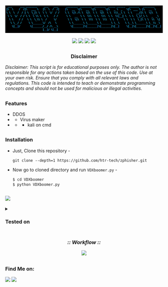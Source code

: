 <!-- Zphisher -->

<p align="center">
  <img src="https://raw.githubusercontent.com/mohammmedVDX/VDXboomer/refs/heads/main/misc/logo.png">
</p>



<p align="center">
  <img src="https://img.shields.io/badge/Author-htr--tech-blue?style=flat-square">
  <img src="https://img.shields.io/badge/Maintained%3F-Yes-lightblue?style=flat-square">
  <img src="https://img.shields.io/badge/Written%20In-Bash-darkcyan?style=flat-square">
  <img src="https://hits.seeyoufarm.com/api/count/incr/badge.svg?url=https%3A%2F%2Fgithub.com%2Fhtr-tech%2Fzphisher&title=Visitors&edge_flat=false"/></a>
</p>


##

<h3><p align="center">Disclaimer</p></h3>

<i>Disclaimer: This script is for educational purposes only.
The author is not responsible for any actions taken based on the use of this code.
Use at your own risk. Ensure that you comply with all relevant laws and regulations.
This code is intended to teach or demonstrate programming concepts and should not be used for malicious or illegal activities.</i>

##

### Features

- DDOS
- - Virus maker
- - - kali on cmd

##

### Installation

- Just, Clone this repository -
  ```
  git clone --depth=1 https://github.com/htr-tech/zphisher.git
  ```

- Now go to cloned directory and run `VDXboomer.py` -
  ```
  $ cd VDXboomer
  $ python VDXboomer.py
  ```

##

<p align="left">
  <a href="https://shell.cloud.google.com/cloudshell/open?cloudshell_git_repo=https://github.com/htr-tech/zphisher.git&tutorial=README.md" target="_blank"><img src="https://gstatic.com/cloudssh/images/open-btn.svg"></a>
</p>


<details>
  <summary><h3>Tested on</h3></summary>

- **Kali linux**
- **Windows**
- **Termux**
</details>

##

<h3 align="center"><i>:: Workflow ::</i></h3>
<p align="center">
<img src=".github/misc/workflow.gif"/>
</p>

##

### Find Me on:
<p align="left">
  <a href="https://tahmidrayat.is-a.dev" target="_blank"><img src="https://img.shields.io/badge/Socials-grey?style=for-the-badge&logo=linktree"></a>
  <a href="https://github.com/htr-tech" target="_blank"><img src="https://img.shields.io/badge/Github-blue?style=for-the-badge&logo=github"></a>
</p>




<!-- // -->
